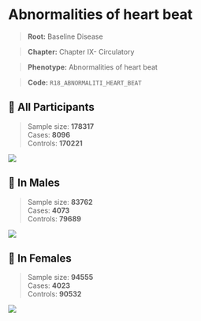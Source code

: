 # Abnormalities of heart beat

> **Root:** Baseline Disease  

> **Chapter:** Chapter IX- Circulatory  

> **Phenotype:** Abnormalities of heart beat  

> **Code:** `R18_ABNORMALITI_HEART_BEAT`

## 🧪 All Participants  
> Sample size: **178317**  
> Cases: **8096**  
> Controls: **170221**
<img src="/Disease/Figures/ALL/Incidence/R18_ABNORMALITI_HEART_BEAT.png"/>
<CsvTable src="/public/Disease/Data/ALL/Incidence/COX_R18_ABNORMALITI_HEART_BEAT.csv" label="🔍 View full results" />

## 👨 In Males  
> Sample size: **83762**  
> Cases: **4073**  
> Controls: **79689**
<img src="/Disease/Figures/Male/Incidence/R18_ABNORMALITI_HEART_BEAT.png"/>
<CsvTable src="/public/Disease/Data/Male/Incidence/COX_R18_ABNORMALITI_HEART_BEAT.csv" label="🔍 View full results" />

## 👩 In Females  
> Sample size: **94555**  
> Cases: **4023**  
> Controls: **90532**
<img src="/Disease/Figures/Female/Incidence/R18_ABNORMALITI_HEART_BEAT.png"/>
<CsvTable src="/public/Disease/Data/Female/Incidence/COX_R18_ABNORMALITI_HEART_BEAT.csv" label="🔍 View full results" />
